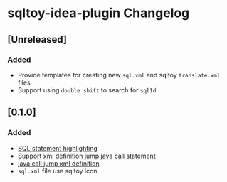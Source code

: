 <!-- Keep a Changelog guide -> https://keepachangelog.com -->

# sqltoy-idea-plugin Changelog

## [Unreleased]

### Added
- Provide templates for creating new `sql.xml` and sqltoy `translate.xml` files
- Support using `double shift` to search for `sqlId`

## [0.1.0]

### Added
- [SQL statement highlighting](https://github.com/imyuyu/sqltoy-idea-plugin/issues/5)
- [Support xml definition jump java call statement](https://github.com/imyuyu/sqltoy-idea-plugin/issues/3)
- [java call jump xml definition](https://github.com/imyuyu/sqltoy-idea-plugin/issues/4)
- `sql.xml` file use sqltoy icon
